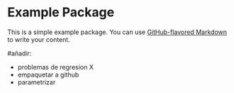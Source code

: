 # Example Package

This is a simple example package. You can use
[GitHub-flavored Markdown](https://guides.github.com/features/mastering-markdown/)
to write your content.

#añadir:

- problemas de regresion X
- empaquetar a github
- parametrizar

